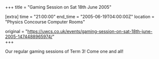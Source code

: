 +++
title = "Gaming Session on Sat 18th June 2005"

[extra]
time = "21:00:00"
end_time = "2005-06-19T04:00:00Z"
location = "Physics Concourse Computer Rooms"

original = "https://uwcs.co.uk/events/gaming-session-on-sat-18th-june-2005-1474488965974/"    
+++

Our regular gaming sessions of Term 3\! Come one and all\!

